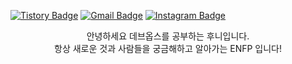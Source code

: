 
[![Tistory Badge](https://img.shields.io/badge/-Tistory-000000?logo=tistory&link=https://hoongraphy.tistory.com/)](https://hoongraphy.tistory.com/)
<a href="mailto:mase306.devops@gmail.com"><img src="https://img.shields.io/badge/-Gmail-EA4335?logo=gmail&logoColor=white" alt="Gmail Badge"></a>
[![Instagram Badge](https://img.shields.io/badge/-ho.o_ny-%23E4405F?style=flat-square&logo=instagram&logoColor=white&link=https://www.instagram.com/ho.o_ny/)](https://www.instagram.com/ho.o_ny/)  

<center>안녕하세요 데브옵스를 공부하는 후니입니다.  </center>

<center>항상 새로운 것과 사람들을 궁금해하고 알아가는 ENFP 입니다!</center>

